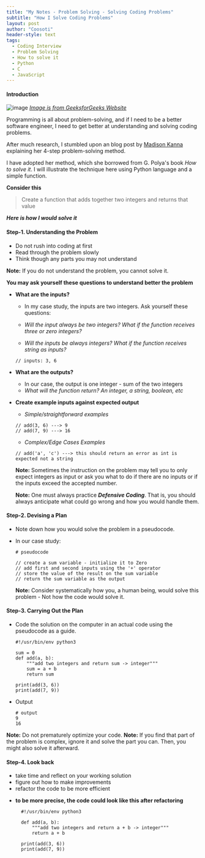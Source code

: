 ```yaml
---
title: "My Notes - Problem Solving - Solving Coding Problems"
subtitle: "How I Solve Coding Problems"
layout: post
author: "Coosoti"
header-style: text
tags:
  - Coding Interview
  - Problem Solving
  - How to solve it
  - Python
  - C
  - JavaScript
---
```

#### Introduction

![image](https://media.geeksforgeeks.org/wp-content/cdn-uploads/20200305191534/How-to-Approach-a-Coding-Problem.png)
[*Image is from GeeksforGeeks Website*](https://www.geeksforgeeks.org/how-to-approach-a-coding-problem/)

Programming is all about problem-solving, and if I need to be a better software engineer, I need to get better at understanding and solving coding problems.

After much research, I stumbled upon an blog post by [Madison Kanna](https://www.freecodecamp.org/news/how-to-solve-coding-problems/) explaining her 4-step problem-solving method.

I have adopted her method, which she borrowed from G. Polya's book *How to solve it*. I will illustrate the technique here using Python language and a simple function.

**Consider this**

> Create a function that adds together two integers and returns that value

***Here is how I would solve it***

#### Step-1. Understanding the Problem

* Do not rush into coding at first
* Read through the problem slowly
* Think though any parts you may not understand

**Note:** If you do not understand the problem, you cannot solve it.

**You may ask yourself these questions to understand better the problem**

- **What are the inputs?**

    * In my case study, the inputs are two integers. Ask yourself these questions:

    * *Will the input always be two integers? What if the function receives three or zero integers?*
    * *Will the inputs be always integers? What if the function receives string as inputs?*

    ```
    // inputs: 3, 6
    ```


- **What are the outputs?**

    * In our case, the output is one integer - sum of the two integers
    * *What will the function return? An integer, a string, boolean, etc*

- **Create example inputs against expected output**

    * *Simple/straightforward examples*

    ```
    // add(3, 6) ---> 9
    // add(7, 9) ---> 16
    ```

    * *Complex/Edge Cases Examples*

    ```
    // add('a', 'c') ---> this should return an error as int is expected not a string
    ```

    **Note:** Sometimes the instruction on the problem may tell you to only
 expect integers as input or ask you what to do if there are no inputs or if the inputs exceed the accepted number.

    **Note:** One must always practice ***Defensive Coding***. That is, you should always anticipate what could go wrong and how you would handle them.

#### Step-2. Devising a Plan

- Note down how you would solve the problem in a pseudocode.

- In our case study:

    ```
    # pseudocode

    // create a sum variable - initialize it to Zero
    // add first and second inputs using the '+' operator
    // store the value of the result on the sum variable
    // return the sum variable as the output
    ```

    **Note:** Consider systematically how you, a human being, would solve this problem - Not how the code would solve it.

#### Step-3. Carrying Out the Plan

* Code the solution on the computer in an actual code using the pseudocode as a guide.

    ```
    #!/usr/bin/env python3

    sum = 0
    def add(a, b):
        """add two integers and return sum -> integer"""
        sum = a + b
        return sum

    print(add(3, 6))
    print(add(7, 9))
    ```

* Output

    ```
    # output
    9
    16
    ```

**Note:** Do not prematurely optimize your code.
**Note:** If you find that part of the problem is complex, ignore it and solve the part you can. Then, you might also solve it afterward.

#### Step-4. Look back

* take time and reflect on your working solution
* figure out how to make improvements
* refactor the code to be more efficient

- **to be more precise, the code could look like this after refactoring**

   ```
     #!/usr/bin/env python3

     def add(a, b):
         """add two integers and return a + b -> integer"""
         return a + b

     print(add(3, 6))
     print(add(7, 9))
     ```
